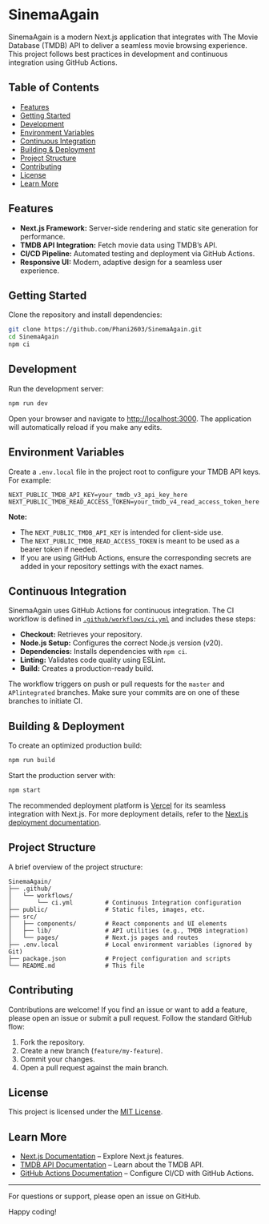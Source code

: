 # SinemaAgain

SinemaAgain is a modern Next.js application that integrates with The Movie Database (TMDB) API to deliver a seamless movie browsing experience. This project follows best practices in development and continuous integration using GitHub Actions.

## Table of Contents

- [Features](#features)
- [Getting Started](#getting-started)
- [Development](#development)
- [Environment Variables](#environment-variables)
- [Continuous Integration](#continuous-integration)
- [Building & Deployment](#building--deployment)
- [Project Structure](#project-structure)
- [Contributing](#contributing)
- [License](#license)
- [Learn More](#learn-more)

## Features

- **Next.js Framework:** Server-side rendering and static site generation for performance.
- **TMDB API Integration:** Fetch movie data using TMDB’s API.
- **CI/CD Pipeline:** Automated testing and deployment via GitHub Actions.
- **Responsive UI:** Modern, adaptive design for a seamless user experience.

## Getting Started

Clone the repository and install dependencies:

```bash
git clone https://github.com/Phani2603/SinemaAgain.git
cd SinemaAgain
npm ci
```

## Development

Run the development server:

```bash
npm run dev
```

Open your browser and navigate to [http://localhost:3000](http://localhost:3000). The application will automatically reload if you make any edits.

## Environment Variables

Create a `.env.local` file in the project root to configure your TMDB API keys. For example:

```dotenv
NEXT_PUBLIC_TMDB_API_KEY=your_tmdb_v3_api_key_here
NEXT_PUBLIC_TMDB_READ_ACCESS_TOKEN=your_tmdb_v4_read_access_token_here
```

**Note:**  
- The `NEXT_PUBLIC_TMDB_API_KEY` is intended for client-side use.
- The `NEXT_PUBLIC_TMDB_READ_ACCESS_TOKEN` is meant to be used as a bearer token if needed.
- If you are using GitHub Actions, ensure the corresponding secrets are added in your repository settings with the exact names.

## Continuous Integration

SinemaAgain uses GitHub Actions for continuous integration. The CI workflow is defined in [`.github/workflows/ci.yml`](.github/workflows/ci.yml) and includes these steps:

- **Checkout:** Retrieves your repository.
- **Node.js Setup:** Configures the correct Node.js version (v20).
- **Dependencies:** Installs dependencies with `npm ci`.
- **Linting:** Validates code quality using ESLint.
- **Build:** Creates a production-ready build.

The workflow triggers on push or pull requests for the `master` and `APlintegrated` branches. Make sure your commits are on one of these branches to initiate CI.

## Building & Deployment

To create an optimized production build:

```bash
npm run build
```

Start the production server with:

```bash
npm start
```

The recommended deployment platform is [Vercel](https://vercel.com) for its seamless integration with Next.js. For more deployment details, refer to the [Next.js deployment documentation](https://nextjs.org/docs/app/building-your-application/deploying).

## Project Structure

A brief overview of the project structure:

```
SinemaAgain/
├── .github/
│   └── workflows/
│       └── ci.yml         # Continuous Integration configuration
├── public/                # Static files, images, etc.
├── src/
│   ├── components/        # React components and UI elements
│   ├── lib/               # API utilities (e.g., TMDB integration)
│   └── pages/             # Next.js pages and routes
├── .env.local             # Local environment variables (ignored by Git)
├── package.json           # Project configuration and scripts
└── README.md              # This file
```

## Contributing

Contributions are welcome! If you find an issue or want to add a feature, please open an issue or submit a pull request. Follow the standard GitHub flow:

1. Fork the repository.
2. Create a new branch (`feature/my-feature`).
3. Commit your changes.
4. Open a pull request against the main branch.

## License

This project is licensed under the [MIT License](LICENSE).

## Learn More

- [Next.js Documentation](https://nextjs.org/docs) – Explore Next.js features.
- [TMDB API Documentation](https://developers.themoviedb.org/3) – Learn about the TMDB API.
- [GitHub Actions Documentation](https://docs.github.com/en/actions) – Configure CI/CD with GitHub Actions.

---

For questions or support, please open an issue on GitHub.

Happy coding!
